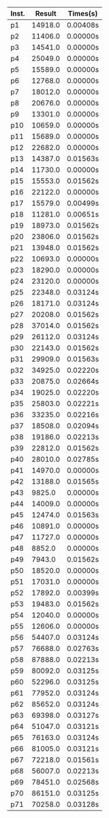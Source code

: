 |Inst.| Result | Times(s)|
|-----|--------|---------|
|  p1 |14918.0|0.00408s
|  p2 |11406.0|0.00000s
|  p3 |14541.0|0.00000s
|  p4 |25049.0|0.00000s
|  p5 |15589.0|0.00000s
|  p6 |12768.0|0.00000s
|  p7 |18012.0|0.00000s
|  p8 |20676.0|0.00000s
|  p9 |13301.0|0.00000s
|  p10 |10659.0|0.00000s
|  p11 |15689.0|0.00000s
|  p12 |22682.0|0.00000s
|  p13 |14387.0|0.01563s
|  p14 |11730.0|0.00000s
|  p15 |15553.0|0.01562s
|  p16 |22122.0|0.00000s
|  p17 |15579.0|0.00499s
|  p18 |11281.0|0.00651s
|  p19 |18973.0|0.01562s
|  p20 |23806.0|0.01562s
|  p21 |13948.0|0.01562s
|  p22 |10693.0|0.00000s
|  p23 |18290.0|0.00000s
|  p24 |23120.0|0.00000s
|  p25 |22348.0|0.03124s
|  p26 |18171.0|0.03124s
|  p27 |20208.0|0.01562s
|  p28 |37014.0|0.01562s
|  p29 |26112.0|0.03124s
|  p30 |22143.0|0.01562s
|  p31 |29909.0|0.01563s
|  p32 |34925.0|0.02220s
|  p33 |20875.0|0.02664s
|  p34 |19025.0|0.02220s
|  p35 |25803.0|0.02221s
|  p36 |33235.0|0.02216s
|  p37 |18508.0|0.02094s
|  p38 |19186.0|0.02213s
|  p39 |22812.0|0.01562s
|  p40 |28010.0|0.02785s
|  p41 |14970.0|0.00000s
|  p42 |13188.0|0.01565s
|  p43 |9825.0|0.00000s
|  p44 |14009.0|0.00000s
|  p45 |12474.0|0.01563s
|  p46 |10891.0|0.00000s
|  p47 |11727.0|0.00000s
|  p48 |8852.0|0.00000s
|  p49 |7943.0|0.01562s
|  p50 |18520.0|0.00000s
|  p51 |17031.0|0.00000s
|  p52 |17892.0|0.00399s
|  p53 |19483.0|0.01562s
|  p54 |12040.0|0.00000s
|  p55 |12606.0|0.00000s
|  p56 |54407.0|0.03124s
|  p57 |76688.0|0.02763s
|  p58 |87888.0|0.02213s
|  p59 |80092.0|0.03125s
|  p60 |52296.0|0.03125s
|  p61 |77952.0|0.03124s
|  p62 |85652.0|0.03124s
|  p63 |69398.0|0.03127s
|  p64 |51047.0|0.03121s
|  p65 |76163.0|0.03124s
|  p66 |81005.0|0.03121s
|  p67 |72218.0|0.01561s
|  p68 |56007.0|0.02213s
|  p69 |78451.0|0.02568s
|  p70 |86151.0|0.03125s
|  p71 |70258.0|0.03128s
